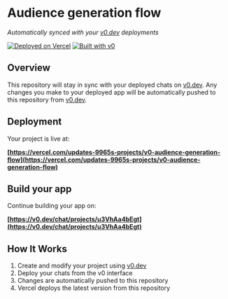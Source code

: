 # Audience generation flow

*Automatically synced with your [v0.dev](https://v0.dev) deployments*

[![Deployed on Vercel](https://img.shields.io/badge/Deployed%20on-Vercel-black?style=for-the-badge&logo=vercel)](https://vercel.com/updates-9965s-projects/v0-audience-generation-flow)
[![Built with v0](https://img.shields.io/badge/Built%20with-v0.dev-black?style=for-the-badge)](https://v0.dev/chat/projects/u3VhAa4bEgt)

## Overview

This repository will stay in sync with your deployed chats on [v0.dev](https://v0.dev).
Any changes you make to your deployed app will be automatically pushed to this repository from [v0.dev](https://v0.dev).

## Deployment

Your project is live at:

**[https://vercel.com/updates-9965s-projects/v0-audience-generation-flow](https://vercel.com/updates-9965s-projects/v0-audience-generation-flow)**

## Build your app

Continue building your app on:

**[https://v0.dev/chat/projects/u3VhAa4bEgt](https://v0.dev/chat/projects/u3VhAa4bEgt)**

## How It Works

1. Create and modify your project using [v0.dev](https://v0.dev)
2. Deploy your chats from the v0 interface
3. Changes are automatically pushed to this repository
4. Vercel deploys the latest version from this repository
